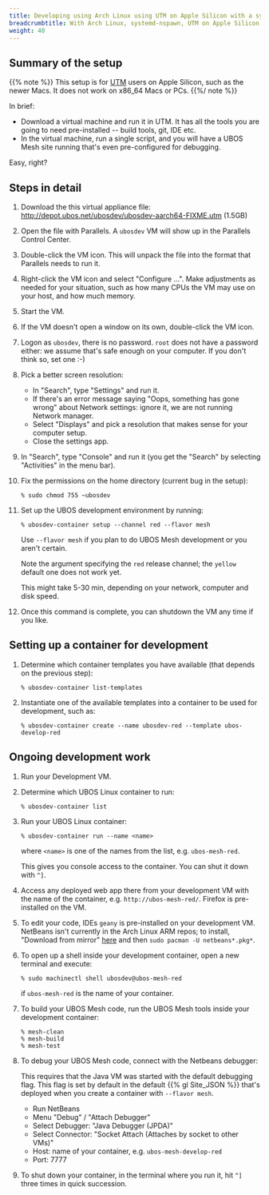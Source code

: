 ```yaml
---
title: Developing using Arch Linux using UTM on Apple Silicon with a systemd-nspawn container
breadcrumbtitle: With Arch Linux, systemd-nspawn, UTM on Apple Silicon
weight: 40
---
```


## Summary of the setup

{{% note %}}
This setup is for [UTM](https://docs.getutm.app/) users on Apple Silicon, such as the newer
Macs. It does not work on x86_64 Macs or PCs.
{{%/ note %}}

In brief:

* Download a virtual machine and run it in UTM. It has all the tools you
  are going to need pre-installed -- build tools, git, IDE etc.
* In the virtual machine, run a single script, and you will have a UBOS Mesh
  site running that's even pre-configured for debugging.

Easy, right?

## Steps in detail

1. Download the this virtual appliance file:
   http://depot.ubos.net/ubosdev/ubosdev-aarch64-FIXME.utm (1.5GB)

1. Open the file with Parallels. A `ubosdev` VM will show up in the Parallels Control
   Center.

1. Double-click the VM icon. This will unpack the file into the format that Parallels
   needs to run it.

1. Right-click the VM icon and select "Configure ...". Make adjustments as needed for
   your situation, such as how many CPUs the VM may use on your host, and how much
   memory.

1. Start the VM.

1. If the VM doesn't open a window on its own, double-click the VM icon.

1. Logon as `ubosdev`, there is no password. `root` does not have a password either: we
   assume that's safe enough on your computer. If you don't think so, set one :-)

1. Pick a better screen resolution:

   * In "Search", type "Settings" and run it.
   * If there's an error message saying "Oops, something has gone wrong" about Network
     settings: ignore it, we are not running Network manager.
   * Select "Displays" and pick a resolution that makes sense for your computer setup.
   * Close the settings app.

1. In "Search", type "Console" and run it (you get the "Search" by selecting
   "Activities" in the menu bar).

1. Fix the permissions on the home directory (current bug in the setup):

   ```
   % sudo chmod 755 ~ubosdev
   ```

1. Set up the UBOS development environment by running:

   ```
   % ubosdev-container setup --channel red --flavor mesh
   ```

   Use `--flavor mesh` if you plan to do UBOS Mesh development or you aren't certain.

   Note the argument specifying the `red` release channel; the `yellow` default one
   does not work yet.

   This might take 5-30 min, depending on your network, computer and disk speed.

1. Once this command is complete, you can shutdown the VM any time if you like.

## Setting up a container for development

1. Determine which container templates you have available (that depends on the
   previous step):

   ```
   % ubosdev-container list-templates
   ```

1. Instantiate one of the available templates into a container to be used for
   development, such as:

   ```
   % ubosdev-container create --name ubosdev-red --template ubos-develop-red
   ```

## Ongoing development work

1. Run your Development VM.

1. Determine which UBOS Linux container to run:

   ```
   % ubosdev-container list
   ```

1. Run your UBOS Linux container:

   ```
   % ubosdev-container run --name <name>
   ```

   where `<name>` is one of the names from the list, e.g. `ubos-mesh-red`.

   This gives you console access to the container. You can shut it down with `^]`.

1. Access any deployed web app there from your development VM with the name
   of the container, e.g. `http://ubos-mesh-red/`. Firefox is pre-installed on
   the VM.

1. To edit your code, IDEs `geany` is pre-installed on your development VM. NetBeans
   isn't currently in the Arch Linux ARM repos; to install, "Download from mirror"
   [here](https://archlinux.org/packages/community/any/netbeans/) and then
   ``sudo pacman -U netbeans*.pkg*``.

1. To open up a shell inside your development container, open a new terminal and
   execute:

   ```
   % sudo machinectl shell ubosdev@ubos-mesh-red
   ```

   if `ubos-mesh-red` is the name of your container.

1. To build your UBOS Mesh code, run the UBOS Mesh tools inside your development container:

   ```
   % mesh-clean
   % mesh-build
   % mesh-test
   ```

1. To debug your UBOS Mesh code, connect with the Netbeans debugger:

   This requires that the Java VM was started with the default debugging flag. This flag
   is set by default in the default {{% gl Site_JSON %}} that's deployed when you
   create a container with ``--flavor mesh``.

   * Run NetBeans
   * Menu "Debug" / "Attach Debugger"
   * Select Debugger: "Java Debugger (JPDA)"
   * Select Connector: "Socket Attach (Attaches by socket to other VMs)"
   * Host: name of your container, e.g. `ubos-mesh-develop-red`
   * Port: 7777

1. To shut down your container, in the terminal where you run it, hit `^]` three
   times in quick succession.

